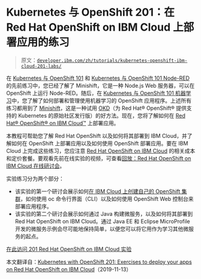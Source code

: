 # Kubernetes 与 OpenShift 201：在 Red Hat OpenShift on IBM Cloud 上部署应用的练习

> 原文：[`developer.ibm.com/zh/tutorials/kubernetes-openshift-ibm-cloud-201-labs/`](https://developer.ibm.com/zh/tutorials/kubernetes-openshift-ibm-cloud-201-labs/)

在 [Kubernetes 与 OpenShift 101](https://developer.ibm.com/articles/tutorials/kubernetes-openshift-minishift-101-labs/) 和 [Kubernetes 与 OpenShift 101 Node-RED](https://developer.ibm.com/articles/tutorials/kubernetes-openshift-minishift-101-node-red-labs/) 的先前练习中，您已经了解了 Minishift，它是一种 Node.js Web 服务器，可以在 OpenShift 上运行 Node-RED。随后，在 [Kubernetes 与 OpenShift 101 机器学习](https://developer.ibm.com/articles/tutorials/kubernetes-openshift-minishift-101-deploy-ml-labs/)中，您了解了如何部署和管理使用机器学习的 OpenShift 应用程序。上述所有练习都用到了 [Minishift](https://www.okd.io/minishift/)，这是一种试用 [OKD](https://www.okd.io/)（为 Red Hat® OpenShift® 提供支持的 Kubernetes 的原始社区发行版）的好方法。现在，您将了解如何在 [Red Hat® OpenShift® on IBM Cloud™](https://www.ibm.com/cloud/openshift) 上部署应用。

本教程可帮助您了解 Red Hat OpenShift 以及如何将其部署到 IBM Cloud，并了解如何在 OpenShift 上部署应用以及如何使用 OpenShift 部署应用。要在 IBM Cloud 上完成这些练习，您应注意 [Red Hat OpenShift on IBM Cloud](https://cloud.ibm.com/kubernetes/catalog/openshiftcluster?cm_sp=ibmdev-_-developer-tutorials-_-cloudreg) 的相关成本和定价套餐。要观看先前在线实验的视频，可查看[回放：Red Hat OpenShift on IBM Cloud 在线研讨会](https://www.crowdcast.io/e/redhat-openshift-on-ibm/register)。

实验练习分为两个部分：

*   该实验的第一个研讨会展示如何[在 IBM Cloud 上创建自己的 OpenShift 集群](https://cloud.ibm.com/kubernetes/catalog/openshiftcluster?cm_sp=ibmdev-_-developer-tutorials-_-cloudreg)，如何使用 oc 命令行界面（CLI）以及如何使用 OpenShift Web 控制台来部署应用程序。
*   该实验的第二个研讨会展示如何通过 Java 构建微服务，以及如何将其部署到 Red Hat OpenShift on IBM Cloud。通过 Java EE 和 Eclipse MicroProfile 开发的微服务示例会尽可能地保持简单，以便您可以将它用作为学习其他微服务的起点。

[在此访问 201 Red Hat OpenShift on IBM Cloud 实验](https://github.com/IBM/openshift-on-ibm-cloud-workshops)

本文翻译自：[Kubernetes with OpenShift 201: Exercises to deploy your apps on Red Hat OpenShift on IBM Cloud](https://developer.ibm.com/tutorials/kubernetes-openshift-ibm-cloud-201-labs/)（2019-11-13）
